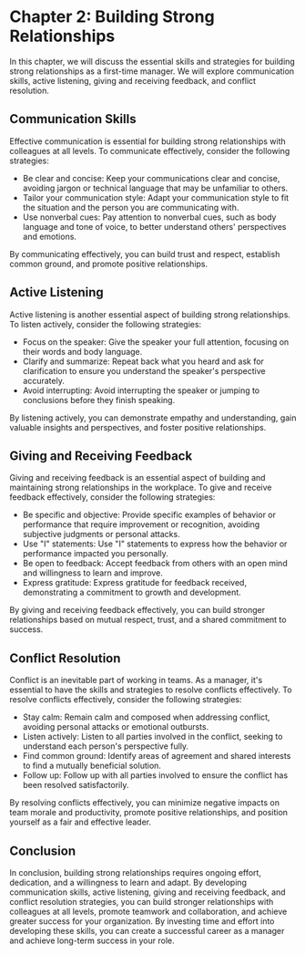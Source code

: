 Chapter 2: Building Strong Relationships
========================================

In this chapter, we will discuss the essential skills and strategies for building strong relationships as a first-time manager. We will explore communication skills, active listening, giving and receiving feedback, and conflict resolution.

Communication Skills
--------------------

Effective communication is essential for building strong relationships with colleagues at all levels. To communicate effectively, consider the following strategies:

* Be clear and concise: Keep your communications clear and concise, avoiding jargon or technical language that may be unfamiliar to others.
* Tailor your communication style: Adapt your communication style to fit the situation and the person you are communicating with.
* Use nonverbal cues: Pay attention to nonverbal cues, such as body language and tone of voice, to better understand others' perspectives and emotions.

By communicating effectively, you can build trust and respect, establish common ground, and promote positive relationships.

Active Listening
----------------

Active listening is another essential aspect of building strong relationships. To listen actively, consider the following strategies:

* Focus on the speaker: Give the speaker your full attention, focusing on their words and body language.
* Clarify and summarize: Repeat back what you heard and ask for clarification to ensure you understand the speaker's perspective accurately.
* Avoid interrupting: Avoid interrupting the speaker or jumping to conclusions before they finish speaking.

By listening actively, you can demonstrate empathy and understanding, gain valuable insights and perspectives, and foster positive relationships.

Giving and Receiving Feedback
-----------------------------

Giving and receiving feedback is an essential aspect of building and maintaining strong relationships in the workplace. To give and receive feedback effectively, consider the following strategies:

* Be specific and objective: Provide specific examples of behavior or performance that require improvement or recognition, avoiding subjective judgments or personal attacks.
* Use "I" statements: Use "I" statements to express how the behavior or performance impacted you personally.
* Be open to feedback: Accept feedback from others with an open mind and willingness to learn and improve.
* Express gratitude: Express gratitude for feedback received, demonstrating a commitment to growth and development.

By giving and receiving feedback effectively, you can build stronger relationships based on mutual respect, trust, and a shared commitment to success.

Conflict Resolution
-------------------

Conflict is an inevitable part of working in teams. As a manager, it's essential to have the skills and strategies to resolve conflicts effectively. To resolve conflicts effectively, consider the following strategies:

* Stay calm: Remain calm and composed when addressing conflict, avoiding personal attacks or emotional outbursts.
* Listen actively: Listen to all parties involved in the conflict, seeking to understand each person's perspective fully.
* Find common ground: Identify areas of agreement and shared interests to find a mutually beneficial solution.
* Follow up: Follow up with all parties involved to ensure the conflict has been resolved satisfactorily.

By resolving conflicts effectively, you can minimize negative impacts on team morale and productivity, promote positive relationships, and position yourself as a fair and effective leader.

Conclusion
----------

In conclusion, building strong relationships requires ongoing effort, dedication, and a willingness to learn and adapt. By developing communication skills, active listening, giving and receiving feedback, and conflict resolution strategies, you can build stronger relationships with colleagues at all levels, promote teamwork and collaboration, and achieve greater success for your organization. By investing time and effort into developing these skills, you can create a successful career as a manager and achieve long-term success in your role.
